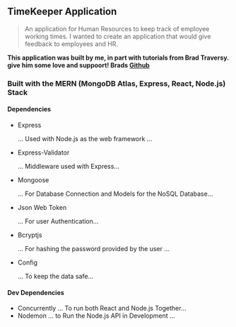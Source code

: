 ## TimeKeeper Application

> An application for Human Resources to keep track of employee working times. I wanted to create an application that would give feedback to employees and HR.

**This application was built by me, in part with tutorials from Brad Traversy. give him some love and suppoort! Brads [Github](https://github.com/bradtraversy)**

### Built with the MERN (MongoDB Atlas, Express, React, Node.js) Stack

#### Dependencies

- Express

  ... Used with Node.js as the web framework ...

- Express-Validator

  ... Middleware used with Express...

- Mongoose

  ... For Database Connection and Models for the NoSQL Database...

- Json Web Token

  ... For user Authentication...

- Bcryptjs

  ... For hashing the password provided by the user ...

- Config

  ... To keep the data safe...

#### Dev Dependencies

- Concurrently
  ... To run both React and Node.js Together...
- Nodemon
  ... to Run the Node.js API in Development ...
